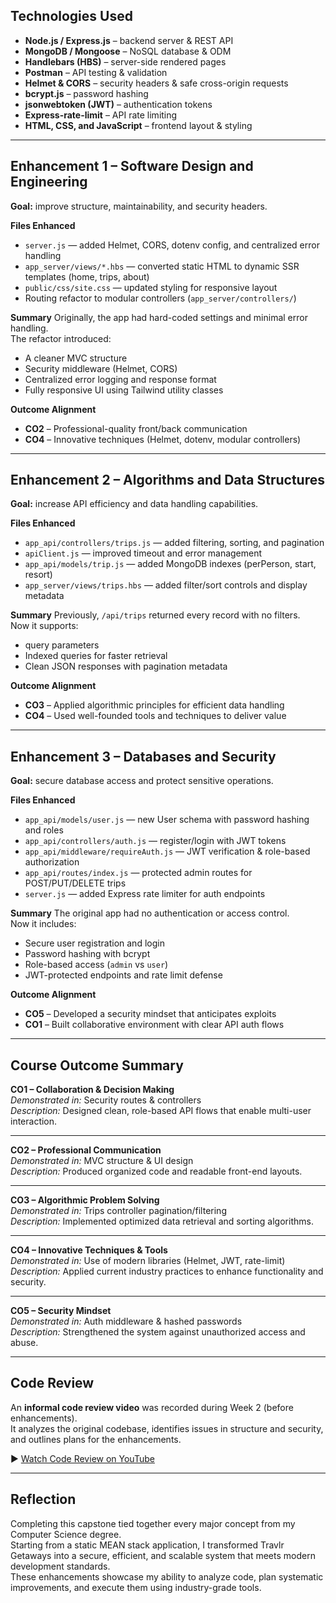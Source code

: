 ## Technologies Used

- **Node.js / Express.js** – backend server & REST API  
- **MongoDB / Mongoose** – NoSQL database & ODM  
- **Handlebars (HBS)** – server-side rendered pages  
- **Postman** – API testing & validation  
- **Helmet & CORS** – security headers & safe cross-origin requests  
- **bcrypt.js** – password hashing  
- **jsonwebtoken (JWT)** – authentication tokens  
- **Express-rate-limit** – API rate limiting  
- **HTML, CSS, and JavaScript** – frontend layout & styling  

---



## Enhancement 1 – Software Design and Engineering

**Goal:** improve structure, maintainability, and security headers.

**Files Enhanced**

- `server.js` — added Helmet, CORS, dotenv config, and centralized error handling
- `app_server/views/*.hbs` — converted static HTML to dynamic SSR templates (home, trips, about)
- `public/css/site.css` — updated styling for responsive layout
- Routing refactor to modular controllers (`app_server/controllers/`)

**Summary**
Originally, the app had hard-coded settings and minimal error handling.  
The refactor introduced:

- A cleaner MVC structure
- Security middleware (Helmet, CORS)
- Centralized error logging and response format
- Fully responsive UI using Tailwind utility classes

**Outcome Alignment**

- **CO2** – Professional-quality front/back communication
- **CO4** – Innovative techniques (Helmet, dotenv, modular controllers)

---

## Enhancement 2 – Algorithms and Data Structures

**Goal:** increase API efficiency and data handling capabilities.

**Files Enhanced**

- `app_api/controllers/trips.js` — added filtering, sorting, and pagination
- `apiClient.js` — improved timeout and error management
- `app_api/models/trip.js` — added MongoDB indexes (perPerson, start, resort)
- `app_server/views/trips.hbs` — added filter/sort controls and display metadata

**Summary**
Previously, `/api/trips` returned every record with no filters.  
Now it supports:

- query parameters
- Indexed queries for faster retrieval
- Clean JSON responses with pagination metadata

**Outcome Alignment**

- **CO3** – Applied algorithmic principles for efficient data handling
- **CO4** – Used well-founded tools and techniques to deliver value

---

## Enhancement 3 – Databases and Security

**Goal:** secure database access and protect sensitive operations.

**Files Enhanced**

- `app_api/models/user.js` — new User schema with password hashing and roles
- `app_api/controllers/auth.js` — register/login with JWT tokens
- `app_api/middleware/requireAuth.js` — JWT verification & role-based authorization
- `app_api/routes/index.js` — protected admin routes for POST/PUT/DELETE trips
- `server.js` — added Express rate limiter for auth endpoints

**Summary**
The original app had no authentication or access control.  
Now it includes:

- Secure user registration and login
- Password hashing with bcrypt
- Role-based access (`admin` vs `user`)
- JWT-protected endpoints and rate limit defense

**Outcome Alignment**

- **CO5** – Developed a security mindset that anticipates exploits
- **CO1** – Built collaborative environment with clear API auth flows

---

## Course Outcome Summary

**CO1 – Collaboration & Decision Making**  
_Demonstrated in:_ Security routes & controllers  
_Description:_ Designed clean, role-based API flows that enable multi-user interaction.

---

**CO2 – Professional Communication**  
_Demonstrated in:_ MVC structure & UI design  
_Description:_ Produced organized code and readable front-end layouts.

---

**CO3 – Algorithmic Problem Solving**  
_Demonstrated in:_ Trips controller pagination/filtering  
_Description:_ Implemented optimized data retrieval and sorting algorithms.

---

**CO4 – Innovative Techniques & Tools**  
_Demonstrated in:_ Use of modern libraries (Helmet, JWT, rate-limit)  
_Description:_ Applied current industry practices to enhance functionality and security.

---

**CO5 – Security Mindset**  
_Demonstrated in:_ Auth middleware & hashed passwords  
_Description:_ Strengthened the system against unauthorized access and abuse.

---

## Code Review

An **informal code review video** was recorded during Week 2 (before enhancements).  
It analyzes the original codebase, identifies issues in structure and security, and outlines plans for the enhancements.

▶ [Watch Code Review on YouTube](https://youtu.be/iXdGMKmfZfM)

---

## Reflection

Completing this capstone tied together every major concept from my Computer Science degree.  
Starting from a static MEAN stack application, I transformed Travlr Getaways into a secure, efficient, and scalable system that meets modern development standards.  
These enhancements showcase my ability to analyze code, plan systematic improvements, and execute them using industry-grade tools.
